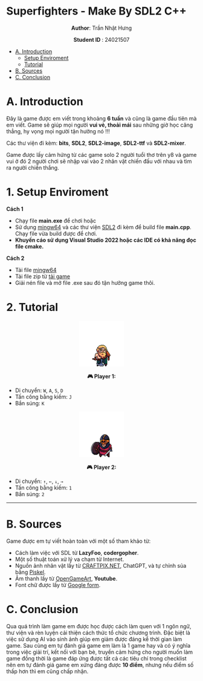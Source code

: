 # Superfighters - Make By SDL2 C++
<p align="center">
 <strong>Author</strong>: Trần Nhật Hưng
</p>
<p align="center">
 <strong> Student ID </strong>: 24021507
</p>

- [A. Introduction](#A-introduction)
  * [Setup Enviroment](#1-Setup-Enviroment)
  * [Tutorial](#2-Tutorial)
- [B. Sources](#B-sources)
- [C. Conclusion](#C-conclusion)

# A. Introduction
Đây là game được em viết trong khoảng **6 tuần** và cũng là game đầu tiên mà em viết. Game sẽ giúp mọi người **vui vẻ, thoải mái** sau những giờ học căng thẳng, hy vọng mọi người tận hưởng nó !!!

Các thư viện đi kèm: **bits**, **SDL2**, **SDL2-image**, **SDL2-ttf** và **SDL2-mixer**.

Game được lấy cảm hứng từ các game solo 2 người tuổi thơ trên y8 và game vui ở đó 2 người chơi sẽ nhập vai vào 2 nhân vật chiến đấu với nhau và tìm ra người chiến thắng.
# 1. Setup Enviroment
**Cách 1**
- Chạy file **main.exe** để chơi hoặc
- Sử dụng [mingw64](https://www.mingw-w64.org/) và các thư viện [SDL2](https://www.libsdl.org/) đi kèm để build file **main.cpp**. Chạy file vừa build được để chơi. 
- **Khuyến cáo sử dụng Visual Studio 2022 hoặc các IDE có khả năng đọc file cmake.**  
  
    
**Cách 2**
- Tải file [mingw64](https://www.mingw-w64.org/)
- Tải file zip từ [tải game](https://drive.google.com/file/d/1aBG8a4bVc6_MHwceOrDTmIL0OOLl7l4i/view?usp=sharing)
- Giải nén file và mở file .exe sau đó tận hưởng game thôi.
# 2. Tutorial

<p align="center">
  <img src="GameSDL2/Resource Files/Image/player1.png" alt="Player 1" width="120"/><br>
</p>

<p align="center">
  <b>🎮 Player 1:</b>
</p>

- Di chuyển: `W`, `A`, `S`, `D`
- Tấn công bằng kiếm: `J`
- Bắn súng: `K`

<p align="center">
  <img src="GameSDL2/Resource Files/Image/player2.png" alt="Player 2" width="120"/><br>
</p>

<p align="center">
  <b>🎮 Player 2:</b>
</p>

- Di chuyển: `↑`, `←`, `↓`, `→`
- Tấn công bằng kiếm: `1`
- Bắn súng: `2`

---

# B. Sources
Game được em tự viết hoàn toàn với một số tham khảo từ:
- Cách làm việc với SDL từ **LazyFoo**, **codergopher**.
- Một số thuật toán xử lý va chạm từ Internet.
- Nguồn ảnh nhân vật lấy từ [CRAFTPIX.NET](https://craftpix.net/categorys/sprites/), ChatGPT, và tự chỉnh sủa bằng [Piskel](https://www.piskelapp.com/p/create/sprite).
- Âm thanh lấy từ [OpenGameArt](https://opengameart.org/), **Youtube**.
- Font chữ được lấy từ [Google form](https://fonts.google.com/).
# C. Conclusion
Qua quá trình làm game em được học được cách làm quen với 1 ngôn ngữ, thư viện và rèn luyện cải thiện cách thức tổ chức chương trình. Đặc biệt là việc sử dụng AI vào sinh ảnh giúp em giảm được đáng kể thời gian làm game.
Sau cùng em tự đánh giá game em làm là 1 game hay và có ý nghĩa trong việc giải trí, kết nối với bạn bè, truyền cảm hứng cho người muốn làm game đồng thời là game đáp ứng được tất cả các tiêu chí trong checklist nên em tự đánh giá game em xứng đáng được **10 điểm**, nhưng nếu điểm số thấp hơn thì em cũng chấp nhận.
